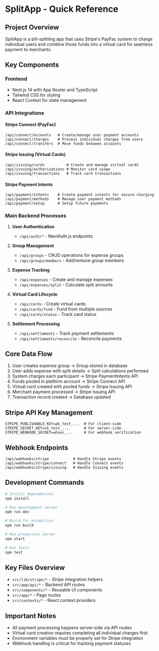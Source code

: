 # SplitApp - Quick Reference

## Project Overview
SplitApp is a bill-splitting app that uses Stripe's PayFac system to charge individual users and combine those funds into a virtual card for seamless payment to merchants.

## Key Components

### Frontend
- Next.js 14 with App Router and TypeScript
- Tailwind CSS for styling
- React Context for state management

### API Integrations

#### Stripe Connect (PayFac)
```
/api/connect/accounts   # Create/manage user payment accounts
/api/connect/charges    # Process individual charges from users
/api/connect/transfers  # Move funds between accounts
```

#### Stripe Issuing (Virtual Cards)
```
/api/issuing/cards          # Create and manage virtual cards
/api/issuing/authorizations # Monitor card usage
/api/issuing/transactions   # Track card transactions
```

#### Stripe Payment Intents
```
/api/payment/intents    # Create payment intents for secure charging
/api/payment/methods    # Manage user payment methods
/api/payment/setup      # Setup future payments
```

### Main Backend Processes

1. **User Authentication**
   - `/api/auth/*` - NextAuth.js endpoints

2. **Group Management**
   - `/api/groups` - CRUD operations for expense groups
   - `/api/groups/members` - Add/remove group members

3. **Expense Tracking**
   - `/api/expenses` - Create and manage expenses
   - `/api/expenses/split` - Calculate split amounts

4. **Virtual Card Lifecycle**
   - `/api/cards` - Create virtual cards
   - `/api/cards/fund` - Fund from multiple sources 
   - `/api/cards/status` - Track card status

5. **Settlement Processing**
   - `/api/settlements` - Track payment settlements
   - `/api/settlements/reconcile` - Reconcile payments

## Core Data Flow
1. User creates expense group → Group stored in database
2. User adds expense with split details → Split calculations performed
3. System charges each participant → Stripe PaymentIntents API
4. Funds pooled in platform account → Stripe Connect API
5. Virtual card created with pooled funds → Stripe Issuing API
6. Merchant payment processed → Stripe Issuing API
7. Transaction record created → Database updated

## Stripe API Key Management
```
STRIPE_PUBLISHABLE_KEY=pk_test_...  # For client-side
STRIPE_SECRET_KEY=sk_test_...       # For server-side
STRIPE_WEBHOOK_SECRET=whsec_...     # For webhook verification
```

## Webhook Endpoints
```
/api/webhooks/stripe           # Handle Stripe events
/api/webhooks/stripe/connect   # Handle Connect events
/api/webhooks/stripe/issuing   # Handle Issuing events
```

## Development Commands
```bash
# Install dependencies
npm install

# Run development server
npm run dev

# Build for production
npm run build

# Run production server
npm start

# Run tests
npm test
```

## Key Files Overview
- `src/lib/stripe/*` - Stripe integration helpers
- `src/app/api/*` - Backend API routes  
- `src/components/*` - Reusable UI components
- `src/app/*` - Page routes
- `src/contexts/*` - React context providers

## Important Notes
- All payment processing happens server-side via API routes
- Virtual card creation requires completing all individual charges first
- Environment variables must be properly set for Stripe integration
- Webhook handling is critical for tracking payment statuses
